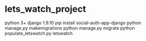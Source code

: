 # lets_watch_project

python 3+
django 1.9.10
pip install social-auth-app-django
python manage.py makemigrations
python manage.py migrate
python populate_letswatch.py letswatch
